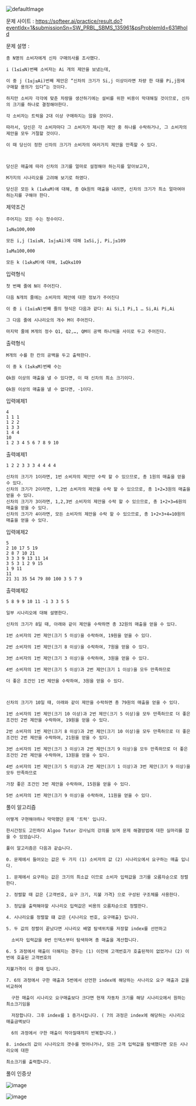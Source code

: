 ![defaultImage](https://user-images.githubusercontent.com/57944215/214051746-41d323d9-917f-40a7-93dd-a8d2950acfa5.png)

문제 사이트 : https://softeer.ai/practice/result.do?eventIdx=1&submissionSn=SW_PRBL_SBMS_135961&psProblemId=631#hold

문제 설명 :

    총 N명의 소비자에게 신차 구매의사를 조사했다.

    i (1≤i≤N)번째 소비자는 Ai 개의 제안을 보냈는데, 
    
    이 중 j (1≤j≤Ai)번째 제안은 “신차의 크기가 Si,j 이상이라면 차량 한 대를 Pi,j원에 구매할 용의가 있다”는 것이다.

    하지만 소비자 각각에 맞춘 차량을 생산하기에는 설비를 위한 비용이 막대해질 것이므로, 신차의 크기를 하나로 결정해야한다.

    각 소비자는 트럭을 2대 이상 구매하지는 않을 것이다.
    
    따라서, 당신은 각 소비자마다 그 소비자가 제시한 제안 중 하나를 수락하거나, 그 소비자의 제안을 모두 거절할 것이다. 
    
    이 때 당신이 정한 신차의 크기가 소비자의 여러가지 제안을 만족할 수 있다.



    당신은 매출에 따라 신차의 크기를 얼마로 설정해야 하는지를 알아보고자,
    
    M가지의 시나리오를 고려해 보기로 하였다. 
    
    당신은 모든 k (1≤k≤M)에 대해, 총 Qk원의 매출을 내려면, 신차의 크기가 최소 얼마여야 하는지를 구해야 한다.

제약조건

    주어지는 모든 수는 정수이다.

    1≤N≤100,000

    모든 i,j (1≤i≤N, 1≤j≤Ai)에 대해 1≤Si,j, Pi,j≤109

    1≤M≤100,000

    모든 k (1≤k≤M)에 대해, 1≤Qk≤109

입력형식

    첫 번째 줄에 N이 주어진다. 

    다음 N개의 줄에는 소비자의 제안에 대한 정보가 주어진다

    이 중 i (1≤i≤N)번째 줄의 형식은 다음과 같다: Ai Si,1 Pi,1 … Si,Ai Pi,Ai

    그 다음 줄에 시나리오의 개수 M이 주어진다.

    마지막 줄에 M개의 정수 Q1, Q2,…, QM이 공백 하나씩을 사이로 두고 주어진다. 

출력형식

    M개의 수를 한 칸의 공백을 두고 출력한다. 

    이 중 k (1≤k≤M)번째 수는 

    Qk원 이상의 매출을 낼 수 있다면, 이 때 신차의 최소 크기이다.

    Qk원 이상의 매출을 낼 수 없다면, -1이다.

입력예제1

    4
    1 1 1
    1 2 2
    1 3 3
    1 4 4
    10
    1 2 3 4 5 6 7 8 9 10

출력예제1

    1 2 2 3 3 3 4 4 4 4
    
    신차의 크기가 1이라면, 1번 소비자의 제안만 수락 할 수 있으므로, 총 1원의 매출을 얻을 수 있다.
    신차의 크기가 2이라면, 1,2번 소비자의 제안을 수락 할 수 있으므로, 총 1+2=3원의 매출을 얻을 수 있다.
    신차의 크기가 3이라면, 1,2,3번 소비자의 제안을 수락 할 수 있으므로, 총 1+2+3=6원의 매출을 얻을 수 있다.
    신차의 크기가 4이라면, 모든 소비자의 제안을 수락 할 수 있으므로, 총 1+2+3+4=10원의 매출을 얻을 수 있다.


입력예제2

    5
    2 10 17 5 19
    2 8 7 10 21
    3 3 3 9 13 11 14
    3 5 3 1 2 9 15
    1 9 11
    11
    21 31 35 54 79 80 100 3 5 7 9

출력예제2

    5 8 9 9 10 11 -1 3 3 5 5

    일부 시나리오에 대해 설명한다.

    신차의 크기가 8일 때, 아래와 같이 제안을 수락하면 총 32원의 매출을 얻을 수 있다.

    1번 소비자의 2번 제안(크기 5 이상)을 수락하여, 19원을 얻을 수 있다.

    2번 소비자의 1번 제안(크기 8 이상)을 수락하여, 7원을 얻을 수 있다.

    3번 소비자의 1번 제안(크기 3 이상)을 수락하여, 3원을 얻을 수 있다.

    4번 소비자의 1번 제안(크기 5 이상)과 2번 제안(크기 1 이상)을 모두 만족하므로 
    
    더 좋은 조건인 1번 제안을 수락하여, 3원을 얻을 수 있다.



    신차의 크기가 10일 때, 아래와 같이 제안을 수락하면 총 79원의 매출을 얻을 수 있다. 

    1번 소비자의 1번 제안(크기 10 이상)과 2번 제안(크기 5 이상)을 모두 만족하므로 더 좋은 조건인 2번 제안을 수락하여, 19원을 얻을 수 있다.

    2번 소비자의 1번 제안(크기 8 이상)과 2번 제안(크기 10 이상)을 모두 만족하므로 더 좋은 조건인 2번 제안을 수락하여, 21원을 얻을 수 있다.

    3번 소비자의 1번 제안(크기 3 이상)과 2번 제안(크기 9 이상)을 모두 만족하므로 더 좋은 조건인 2번 제안을 수락하여, 13원을 얻을 수 있다.

    4번 소비자의 1번 제안(크기 5 이상)과 2번 제안(크기 1 이상)과 3번 제안(크기 9 이상)을 모두 만족하므로 
    
    가장 좋은 조건인 3번 제안을 수락하여, 15원을 얻을 수 있다.

    5번 소비자의 1번 제안(크기 9 이상)을 수락하여, 11원을 얻을 수 있다.


풀이 알고리즘


    어떻게 구현해야하나 막막했던 문제 '트럭' 입니다.
    
    한시간정도 고민하다 Algoo Tutor 강사님의 강의를 보며 문제 해결방법에 대한 실마리를 잡을 수 있었습니다.
    
    풀이 알고리즘은 다음과 같습니다.
    
    0. 문제에서 들어오는 값은 두 가지 (1) 소비자의 값 (2) 시나리오에서 요구하는 매출 입니다.
    
    1. 문제에서 요구하는 값은 크기의 최소값 이므로 소비자 입력값을 크기를 오름차순으로 정렬한다.
    
    2. 정렬할 때 값은 {고객번호, 요구 크기, 지불 가격} 으로 구성된 구조체를 사용한다.
    
    3. 정답을 출력해야할 시나리오 입력값은 비용의 오름차순으로 정렬한다.
    
    4. 시나리오를 정렬할 떄 값은 {시나리오 번호, 요구매출} 입니다.
    
    5. 두 값의 정렬이 끝났다면 시나리오 배열 탐색위치를 저장할 index를 선언하고
    
      소비자 입력값을 0번 인덱스부터 탐색하며 총 매출을 계산합니다.
    
    6. 5 과정에서 매출이 더해지는 경우는 (1) 이전에 고객번호가 호출된적이 없었거나 (2) 이번에 호출된 고객번호의
    
    지불가격이 더 클때 입니다.
    
    7. 6의 과정에서 구한 매출과 5번에서 선언한 index에 해당하는 사나리오 요구 매출과 값을 비교하여
    
      구한 매출이 시나리오 요구매출보다 크다면 현재 자동차 크기를 해당 시나리오에서 원하는 최소크기임을
      
      저장합니다. 그후 index를 1 증가시킵니다. ( 7의 과정은 index에 해당하는 시나리오 매출금액보다 
      
      6의 과정에서 구한 매출이 작아질때까지 반복합니다.)
      
    8. index의 값이 시나리오의 갯수를 벗어나거나, 모든 고객 입력값을 탐색했다면 모든 시나리오에 대한
    
    최소크기를 출력합니다.
    
    
풀이 인증샷 

![image](https://user-images.githubusercontent.com/57944215/214051881-514218ee-35ae-456c-ad7e-56cf78810dbd.png)

![image](https://user-images.githubusercontent.com/57944215/214051849-50887fd2-2a92-4428-a97c-da60a9663d06.png)

